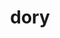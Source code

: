 ---
category: 4-letters
denotation: null
name: dory
reference_link: https://www.etymonline.com/word/dory
root_language: null
root_name: null
title: dory
type: free
word_sums:
- respelling: dory
  sum: 'Dory + '
---